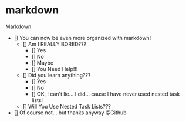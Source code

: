 markdown
========

Markdown

- [] You can now be even more organized with markdown!
  - [] Am I REALLY BORED???
    - [] Yes
    - [] No
    - [] Maybe
    - [] You Need Help!!!
  - [] Did you learn anything???
    - [] Yes
    - [] No
    - [] OK, I can't lie... I did... cause I have never used nested task lists!
  - [] Will You Use Nested Task Lists???
- [] Of course not... but thanks anyway @Github
